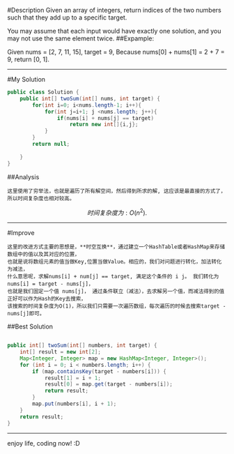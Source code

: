 #Description
Given an array of integers, return indices of the two numbers such that they add up to a specific target.

You may assume that each input would have exactly one solution, and you may not use the same element twice.
##Expample:

>>>

Given nums = [2, 7, 11, 15], target = 9, Because nums[0] + nums[1] = 2 + 7 = 9, 
 return [0, 1].
 
>>>

***

#My Solution

```java
public class Solution {
    public int[] twoSum(int[] nums, int target) {
        for(int i=0; i<nums.length-1; i++){
            for(int j=i+1; j <nums.length; j++){
                if(nums[i] + nums[j] == target)
                    return new int[]{i,j};
            }
        }
        return null;
    
    }
}
```
##Analysis

```
这里使用了穷举法，也就是遍历了所有解空间，然后得到所求的解, 这应该是最直接的方式了，所以时间复杂度也相对较高。
```
```math
时间复杂度为 : O(n^2).
```
***
#Improve

```
这里的改进方式主要的思想是，**时空互换**，通过建立一个HashTable或者HashMap来存储数组中的值以及其对应的位置，
也就是说将数组元素的值当做Key,位置当做Value。相应的，我们对问题进行转化，加法转化为减法，
什么意思呢，求解nums[i] + num[j] == target, 满足这个条件的 i j。 我们转化为 nums[i] = target - nums[j]，
也就是我们固定一个值 nums[j]， 通过条件联立（减法），去求解另一个值，而减法得到的值正好可以作为Hash的Key去搜索，
该搜索的时间复杂度为O(1)，所以我们只需要一次遍历数组，每次遍历的时候去搜索target - nums[j]即可。

```
##Best Solution

```java

public int[] twoSum(int[] numbers, int target) {
    int[] result = new int[2];
    Map<Integer, Integer> map = new HashMap<Integer, Integer>();
    for (int i = 0; i < numbers.length; i++) {
        if (map.containsKey(target - numbers[i])) {
            result[1] = i + 1;
            result[0] = map.get(target - numbers[i]);
            return result;
        }
        map.put(numbers[i], i + 1);
    }
    return result;
}

```
***

enjoy life, coding now! :D
